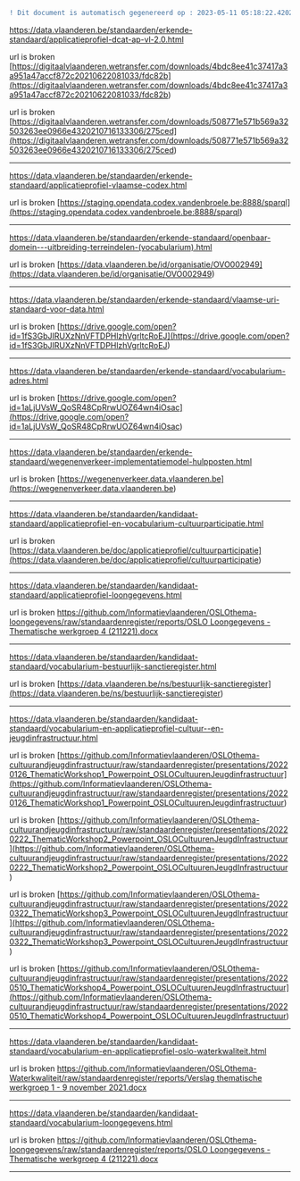 ```diff
! Dit document is automatisch gegenereerd op : 2023-05-11 05:18:22.420245
```



[https://data.vlaanderen.be/standaarden/erkende-standaard/applicatieprofiel-dcat-ap-vl-2.0.html
](https://data.vlaanderen.be/standaarden/erkende-standaard/applicatieprofiel-dcat-ap-vl-2.0.html
)

url is broken [https://digitaalvlaanderen.wetransfer.com/downloads/4bdc8ee41c37417a3a951a47accf872c20210622081033/fdc82b](<https://digitaalvlaanderen.wetransfer.com/downloads/4bdc8ee41c37417a3a951a47accf872c20210622081033/fdc82b>) 

url is broken [https://digitaalvlaanderen.wetransfer.com/downloads/508771e571b569a32503263ee0966e4320210716133306/275ced](<https://digitaalvlaanderen.wetransfer.com/downloads/508771e571b569a32503263ee0966e4320210716133306/275ced>) 


--------------------------------------------------


[https://data.vlaanderen.be/standaarden/erkende-standaard/applicatieprofiel-vlaamse-codex.html
](https://data.vlaanderen.be/standaarden/erkende-standaard/applicatieprofiel-vlaamse-codex.html
)

url is broken [https://staging.opendata.codex.vandenbroele.be:8888/sparql](<https://staging.opendata.codex.vandenbroele.be:8888/sparql>) 


--------------------------------------------------


[https://data.vlaanderen.be/standaarden/erkende-standaard/openbaar-domein---uitbreiding-terreindelen-(vocabularium).html
](https://data.vlaanderen.be/standaarden/erkende-standaard/openbaar-domein---uitbreiding-terreindelen-(vocabularium).html
)

url is broken [https://data.vlaanderen.be/id/organisatie/OVO002949](<https://data.vlaanderen.be/id/organisatie/OVO002949>) 


--------------------------------------------------


[https://data.vlaanderen.be/standaarden/erkende-standaard/vlaamse-uri-standaard-voor-data.html
](https://data.vlaanderen.be/standaarden/erkende-standaard/vlaamse-uri-standaard-voor-data.html
)

url is broken [https://drive.google.com/open?id=1fS3GbJIRUXzNnVFTDPHlzhVgrltcRoEJ](<https://drive.google.com/open?id=1fS3GbJIRUXzNnVFTDPHlzhVgrltcRoEJ>) 


--------------------------------------------------


[https://data.vlaanderen.be/standaarden/erkende-standaard/vocabularium-adres.html
](https://data.vlaanderen.be/standaarden/erkende-standaard/vocabularium-adres.html
)

url is broken [https://drive.google.com/open?id=1aLjUVsW_QoSR48CpRrwUOZ64wn4iOsac](<https://drive.google.com/open?id=1aLjUVsW_QoSR48CpRrwUOZ64wn4iOsac>) 


--------------------------------------------------


[https://data.vlaanderen.be/standaarden/erkende-standaard/wegenenverkeer-implementatiemodel-hulpposten.html
](https://data.vlaanderen.be/standaarden/erkende-standaard/wegenenverkeer-implementatiemodel-hulpposten.html
)

url is broken [https://wegenenverkeer.data.vlaanderen.be](<https://wegenenverkeer.data.vlaanderen.be>) 


--------------------------------------------------


[https://data.vlaanderen.be/standaarden/kandidaat-standaard/applicatieprofiel-en-vocabularium-cultuurparticipatie.html
](https://data.vlaanderen.be/standaarden/kandidaat-standaard/applicatieprofiel-en-vocabularium-cultuurparticipatie.html
)

url is broken [https://data.vlaanderen.be/doc/applicatieprofiel/cultuurparticipatie](<https://data.vlaanderen.be/doc/applicatieprofiel/cultuurparticipatie>) 


--------------------------------------------------


[https://data.vlaanderen.be/standaarden/kandidaat-standaard/applicatieprofiel-loongegevens.html
](https://data.vlaanderen.be/standaarden/kandidaat-standaard/applicatieprofiel-loongegevens.html
)

url is broken [https://github.com/Informatievlaanderen/OSLOthema-loongegevens/raw/standaardenregister/reports/OSLO Loongegevens - Thematische werkgroep 4 (211221).docx](<https://github.com/Informatievlaanderen/OSLOthema-loongegevens/raw/standaardenregister/reports/OSLO Loongegevens - Thematische werkgroep 4 (211221).docx>) 


--------------------------------------------------


[https://data.vlaanderen.be/standaarden/kandidaat-standaard/vocabularium-bestuurlijk-sanctieregister.html
](https://data.vlaanderen.be/standaarden/kandidaat-standaard/vocabularium-bestuurlijk-sanctieregister.html
)

url is broken [https://data.vlaanderen.be/ns/bestuurlijk-sanctieregister](<https://data.vlaanderen.be/ns/bestuurlijk-sanctieregister>) 


--------------------------------------------------


[https://data.vlaanderen.be/standaarden/kandidaat-standaard/vocabularium-en-applicatieprofiel-cultuur--en-jeugdinfrastructuur.html
](https://data.vlaanderen.be/standaarden/kandidaat-standaard/vocabularium-en-applicatieprofiel-cultuur--en-jeugdinfrastructuur.html
)

url is broken [https://github.com/Informatievlaanderen/OSLOthema-cultuurandjeugdinfrastructuur/raw/standaardenregister/presentations/20220126_ThematicWorkshop1_Powerpoint_OSLOCultuurenJeugdinfrastructuur](<https://github.com/Informatievlaanderen/OSLOthema-cultuurandjeugdinfrastructuur/raw/standaardenregister/presentations/20220126_ThematicWorkshop1_Powerpoint_OSLOCultuurenJeugdinfrastructuur>) 

url is broken [https://github.com/Informatievlaanderen/OSLOthema-cultuurandjeugdinfrastructuur/raw/standaardenregister/presentations/20220222_ThematicWorkshop2_Powerpoint_OSLOCultuurenJeugdInfrastructuur](<https://github.com/Informatievlaanderen/OSLOthema-cultuurandjeugdinfrastructuur/raw/standaardenregister/presentations/20220222_ThematicWorkshop2_Powerpoint_OSLOCultuurenJeugdInfrastructuur>) 

url is broken [https://github.com/Informatievlaanderen/OSLOthema-cultuurandjeugdinfrastructuur/raw/standaardenregister/presentations/20220322_ThematicWorkshop3_Powerpoint_OSLOCultuurenJeugdInfrastructuur](<https://github.com/Informatievlaanderen/OSLOthema-cultuurandjeugdinfrastructuur/raw/standaardenregister/presentations/20220322_ThematicWorkshop3_Powerpoint_OSLOCultuurenJeugdInfrastructuur>) 

url is broken [https://github.com/Informatievlaanderen/OSLOthema-cultuurandjeugdinfrastructuur/raw/standaardenregister/presentations/20220510_ThematicWorkshop4_Powerpoint_OSLOCultuurenJeugdInfrastructuur](<https://github.com/Informatievlaanderen/OSLOthema-cultuurandjeugdinfrastructuur/raw/standaardenregister/presentations/20220510_ThematicWorkshop4_Powerpoint_OSLOCultuurenJeugdInfrastructuur>) 


--------------------------------------------------


[https://data.vlaanderen.be/standaarden/kandidaat-standaard/vocabularium-en-applicatieprofiel-oslo-waterkwaliteit.html
](https://data.vlaanderen.be/standaarden/kandidaat-standaard/vocabularium-en-applicatieprofiel-oslo-waterkwaliteit.html
)

url is broken [https://github.com/Informatievlaanderen/OSLOthema-Waterkwaliteit/raw/standaardenregister/reports/Verslag thematische werkgroep 1 - 9 november 2021.docx](<https://github.com/Informatievlaanderen/OSLOthema-Waterkwaliteit/raw/standaardenregister/reports/Verslag thematische werkgroep 1 - 9 november 2021.docx>) 


--------------------------------------------------


[https://data.vlaanderen.be/standaarden/kandidaat-standaard/vocabularium-loongegevens.html
](https://data.vlaanderen.be/standaarden/kandidaat-standaard/vocabularium-loongegevens.html
)

url is broken [https://github.com/Informatievlaanderen/OSLOthema-loongegevens/raw/standaardenregister/reports/OSLO Loongegevens - Thematische werkgroep 4 (211221).docx](<https://github.com/Informatievlaanderen/OSLOthema-loongegevens/raw/standaardenregister/reports/OSLO Loongegevens - Thematische werkgroep 4 (211221).docx>) 


--------------------------------------------------